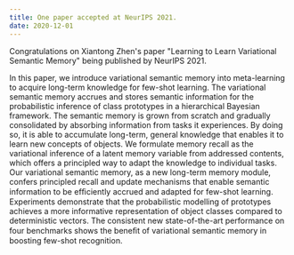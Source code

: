 ```yaml
---
title: One paper accepted at NeurIPS 2021.
date: 2020-12-01
---
```


Congratulations on Xiantong Zhen's paper "Learning to Learn Variational Semantic Memory" being published by NeurIPS 2021.

<!--more-->
In this paper, we introduce variational semantic memory into meta-learning to acquire long-term knowledge for few-shot learning. The variational semantic memory accrues and stores semantic information for the probabilistic inference of class prototypes in a hierarchical Bayesian framework. The semantic memory is grown from scratch and gradually consolidated by absorbing information from tasks it experiences. By doing so, it is able to accumulate long-term, general knowledge that enables it to learn new concepts of objects. We formulate memory recall as the variational inference of a latent memory variable from addressed contents, which offers a principled way to adapt the knowledge to individual tasks. Our variational semantic memory, as a new long-term memory module, confers principled recall and update mechanisms that enable semantic information to be efﬁciently accrued and adapted for few-shot learning. Experiments demonstrate that the probabilistic modelling of prototypes achieves a more informative representation of object classes compared to deterministic vectors. The consistent new state-of-the-art performance on four benchmarks shows the beneﬁt of variational semantic memory in boosting few-shot recognition.
